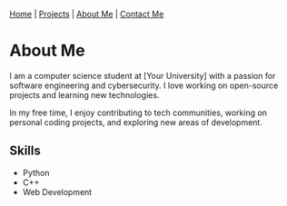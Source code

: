 [Home](./index.md) | [Projects](./projects.md) | [About Me](./about.md) | [Contact Me](mailto:solomonsmithdev@gmail.com)

# About Me

I am a computer science student at [Your University] with a passion for software engineering and cybersecurity. I love working on open-source projects and learning new technologies.

In my free time, I enjoy contributing to tech communities, working on personal coding projects, and exploring new areas of development.

## Skills
- Python
- C++
- Web Development

